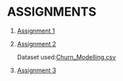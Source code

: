 # ASSIGNMENTS

1. [Assignment 1](https://github.com/IBM-EPBL/IBM-Project-38740-1660385095/blob/main/Assignment_1_R_K_Navina.ipynb)
2. [Assignment 2](https://github.com/IBM-EPBL/IBM-Project-38740-1660385095/blob/main/ASSIGNMENTS/Team%20Member%202-R_K_NAVINA/ASSIGNMENT2_R_K_NAVINA.ipynb)

   Dataset used:[Churn_Modelling.csv](https://github.com/IBM-EPBL/IBM-Project-38740-1660385095/blob/main/ASSIGNMENTS/Team%20Member%202-R_K_NAVINA/Churn_Modelling.csv)
3. [Assignment 3](https://github.com/IBM-EPBL/IBM-Project-38740-1660385095/blob/main/ASSIGNMENTS/Team%20Member%202-R_K_NAVINA/ASSIGNMENT3_R_K_NAVINA.ipynb)
